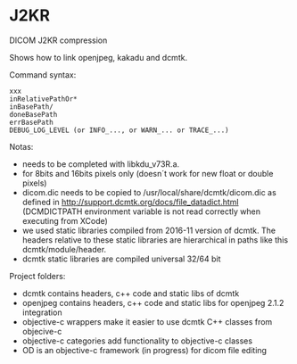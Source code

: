 # J2KR
DICOM J2KR compression

Shows how to link openjpeg, kakadu and dcmtk.

Command syntax:

```
xxx
inRelativePathOr*
inBasePath/
doneBasePath
errBasePath
DEBUG_LOG_LEVEL (or INFO_..., or WARN_... or TRACE_...)
```

Notas:
* needs to be completed with libkdu_v73R.a.
* for 8bits and 16bits pixels only (doesn´t work for new float or double pixels)
* dicom.dic needs to be copied to /usr/local/share/dcmtk/dicom.dic as defined in http://support.dcmtk.org/docs/file_datadict.html (DCMDICTPATH environment variable is not read correctly when executing from XCode)
* we used static libraries compiled from 2016-11 version of dcmtk. The headers relative to these static libraries are hierarchical in paths like this dcmtk/module/header.
* dcmtk static libraries are compiled universal 32/64 bit


Project folders:
* dcmtk contains headers, c++ code and static libs of dcmtk
* openjpeg contains headers, c++ code and static libs for openjpeg 2.1.2 integration
* objective-c wrappers make it easier to use dcmtk C++ classes from objecive-c
* objective-c categories add functionality to objective-c classes
* OD is an objective-c framework (in progress) for dicom file editing
